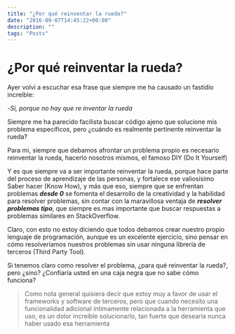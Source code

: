 ```yaml
---
title: "¿Por qué reinventar la rueda?"
date: "2016-09-07T14:45:22+00:00"
description: ""
tags: "Posts"
---
```

# ¿Por qué reinventar la rueda?

Ayer volví a escuchar esa frase que siempre me ha causado un fastidio increíble:

-*Si, porque no hay que re inventar la rueda*

Siempre me ha parecido facilista buscar código ajeno que solucione mis problema específicos, pero ¿cuándo es realmente pertinente reinventar la rueda?

Para mi, siempre que debamos afrontar un problema propio es necesario reinventar la rueda, hacerlo nosotros mismos, el famoso DIY (Do It Yourself)

Y es que siempre va a ser importante reinventar la rueda, porque hace parte del proceso de aprendizaje de las personas, y fortalece ese valiosísimo Saber hacer (Know How), y más que eso, siempre que se enfrentan problemas ***desde 0*** se fomenta el desarrollo de la creatividad y la habilidad para resolver problemas, sin contar con la maravillosa ventaja de ***resolver problemas tipo***, que siempre es mas importante que buscar respuestas a problemas similares en StackOverflow.

Claro, con esto no estoy diciendo que todos debamos crear nuestro propio lenguaje de programación, aunque es un excelente ejercicio, sino pensar en cómo resolveríamos nuestros problemas sin usar ninguna librería de terceros (Third Party Tool). 

Si tenemos claro como resolver el problema, ¿para qué reinventar la rueda?, pero ¿sino? ¿Confiaría usted en una caja negra que no sabe cómo funciona?

> Como nota general quisiera decir que estoy muy a favor de usar el frameworks y software de terceros, pero que cuando necesito una funcionalidad adicional íntimamente relacionada a la herramienta que uso, es un dolor increíble solucionarlo, tan fuerte que desearía nunca haber usado esa herramienta

